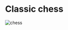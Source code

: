 # Classic chess 

![chess](https://user-images.githubusercontent.com/6971421/27996256-040a2406-6493-11e7-9184-b9405efa5904.png)
